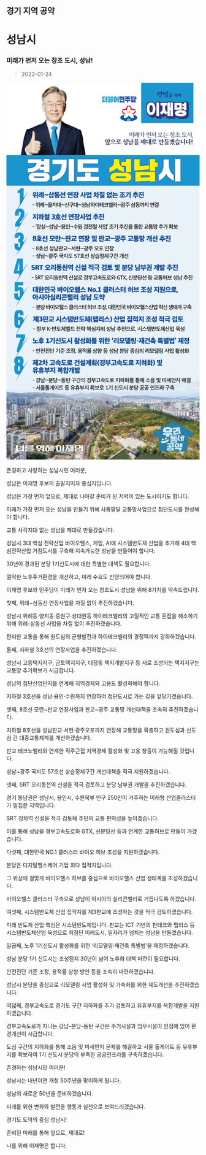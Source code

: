 ## 경기 지역 공약

# 성남시

### 미래가 먼저 오는 창조 도시, 성남!
> 2022-01-24

![성남시 지역공약](./005_009_012.png)

존경하고 사랑하는 성남시민 여러분, 

 

성남은 이재명 후보의 출발지이자 중심지입니다. 

성남은 가장 먼저 앞으로, 제대로 나아갈 준비가 된 저력이 있는 도시이기도 합니다. 

 

미래가 가장 먼저 오는 성남을 만들기 위해 사통팔달 교통망사업으로 첨단도시를 완성해야 합니다.

교통 사각지대 없는 성남을 제대로 만들겠습니다.

 

성남시 3대 핵심 전략산업 바이오헬스, 게임, AI에 시스템반도체 산업을 추가해 4대 핵심전략산업 거점도시를 구축해 지속가능한 성남을 만들어야 합니다. 

 

30년이 경과된 분당 1기신도시에 대한 특별한 대책도 필요합니다. 

열악한 노후주거환경을 개선하고, 미래 수요도 반영되어야 합니다.  

 

이재명 후보와 민주당이 미래가 먼저 오는 창조도시 성남을 위해 8가지를 약속드립니다.

 

첫째, 위례~삼동선 연장사업을 차질 없이 추진하겠습니다. 




성남시 위례동·양지동·중원구·상대원동 하이테크밸리의 고질적인 교통 혼잡을 해소하기 위해 위례-삼동선 사업을 차질 없이 추진하겠습니다.

편리한 교통을 통해 원도심의 균형발전과 하이테크밸리의 경쟁력까지 강화하겠습니다. 

 

둘째, 지하철 3호선의 연장사업을 추진하겠습니다.  




성남시 고등택지지구, 금토택지지구, 대장동 택지개발지구 등 새로 조성되는 택지지구는 교통망 추가확보가 시급합니다. 

성남의 첨단산업단지를 연계해 지역경제와 고용도 활성화해야 합니다. 

지하철 3호선을 성남·용인·수원까지 연장하여 첨단도시로 가는 길을 앞당기겠습니다.

 

셋째, 8호선 모란~판교 연장사업과 판교~광주 교통망 개선대책을 조속히 추진하겠습니다.




지하철 8호선을 성남판교·서현·광주오포까지 연장해 교통망을 확충하고 원도심과 신도심 간 대중교통체계를 개선하겠습니다. 

판교 테크노밸리와 연계한 직주근접 지역경제 활성화 및 고용 창출이 가능해질 것입니다.

성남~광주 국지도 57호선 상습정체구간 개선대책을 적극 지원하겠습니다. 

 

넷째, SRT 오리동천역 신설을 적극 검토하고 분당 남부권 개발을 추진하겠습니다.




경기 동남권은 성남시, 용인시, 수원북부 인구 250만이 거주하는 미래형 산업클러스터가 밀집한 지역입니다.

SRT 정차역 신설을 적극 검토해 주민의 교통 편의성을 높이겠습니다.

이를 통해 성남을 경부고속도로와 GTX, 신분당선 등과 연계한 교통허브로 만들어 가겠습니다.

 

다섯째, 대한민국 NO.1 클러스터 바이오 허브 조성을 지원하겠습니다.




분당은 디지털헬스케어 기업 최다 집적지입니다.

그 위상에 걸맞게 바이오헬스 허브를 중심으로 바이오헬스 산업 생태계를 조성하겠습니다.

바이오헬스 클러스터 구축으로 성남이 아시아의 실리콘밸리로 거듭나도록 하겠습니다. 

 

여섯째, 시스템반도체 산업 집적지를 제3판교에 조성하는 것을 적극 검토하겠습니다.

 

미래 반도체 산업 핵심은 시스템반도체입니다.
판교는 ICT 기반의 핀테크와 팹리스 등 시스템반도체산업 육성으로 최첨단 미래도시, 일자리가 넘치는 성남을 만들겠습니다. 

 

일곱째, 노후 1기신도시 활성화를 위한 ‘리모델링·재건축 특별법’을 제정하겠습니다.  

 

성남 분당 1기 신도시는 조성된지 30년이 넘어 노후화 대책 마련이 필요합니다. 

안전진단 기준 조정, 용적률 상향 방안 등을 조속히 마련하겠습니다. 

성남시 분당을 중심으로 리모델링 사업 활성화 및 가속화를 위한 제도개선을 추진하겠습니다. 

 

여덟째, 경부고속도로 경기도 구간 지하화를 추가 검토하고 유휴부지를 복합개발을 지원하겠습니다.




경부고속도로가 지나는 강남-분당-동탄 구간은 주거시설과 업무시설이 인접해 있어 환경개선이 시급합니다. 

도심 구간의 지하화를 통해 소음 및 미세먼지 문제를 해결하고 서울 톨게이트 등 유휴부지를 확보하여 1기 신도시 분당의 부족한 공공인프라를 구축하겠습니다. 

 

존경하는 성남시민 여러분! 

 

성남시는 내년이면 개청 50주년을 맞이하게 됩니다. 

성남의 새로운 50년을 준비하겠습니다. 

미래를 위한 변화와 발전을 행동과 실천으로 보여드리겠습니다.

 

경기도 도약의 중심 성남시!

준비된 미래를 통해 앞으로, 제대로! 

나를 위해 이재명은 합니다. 

						